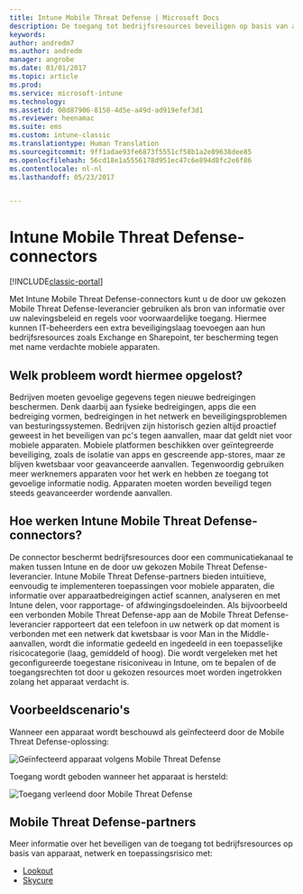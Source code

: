 ```yaml
---
title: Intune Mobile Threat Defense | Microsoft Docs
description: De toegang tot bedrijfsresources beveiligen op basis van apparaat, netwerk en toepassingsrisico.
keywords: 
author: andredm7
ms.author: andredm
manager: angrobe
ms.date: 03/01/2017
ms.topic: article
ms.prod: 
ms.service: microsoft-intune
ms.technology: 
ms.assetid: 08d87906-8158-4d5e-a49d-ad919efef3d1
ms.reviewer: heenamac
ms.suite: ems
ms.custom: intune-classic
ms.translationtype: Human Translation
ms.sourcegitcommit: 9ff1adae93fe6873f5551cf58b1a2e89638dee85
ms.openlocfilehash: 56cd18e1a5556178d951ec47c6e894d8fc2e6f86
ms.contentlocale: nl-nl
ms.lasthandoff: 05/23/2017


---
```


# <a name="intune-mobile-threat-defense-connectors"></a>Intune Mobile Threat Defense-connectors

[!INCLUDE[classic-portal](../includes/classic-portal.md)]

Met Intune Mobile Threat Defense-connectors kunt u de door uw gekozen Mobile Threat Defense-leverancier gebruiken als bron van informatie over uw nalevingsbeleid en regels voor voorwaardelijke toegang. Hiermee kunnen IT-beheerders een extra beveiligingslaag toevoegen aan hun bedrijfsresources zoals Exchange en Sharepoint, ter bescherming tegen met name verdachte mobiele apparaten.

## <a name="what-problem-does-this-solve"></a>Welk probleem wordt hiermee opgelost?

Bedrijven moeten gevoelige gegevens tegen nieuwe bedreigingen beschermen. Denk daarbij aan fysieke bedreigingen, apps die een bedreiging vormen, bedreigingen in het netwerk en beveiligingsproblemen van besturingssystemen.
Bedrijven zijn historisch gezien altijd proactief geweest in het beveiligen van pc's tegen aanvallen, maar dat geldt niet voor mobiele apparaten. Mobiele platformen beschikken over geïntegreerde beveiliging, zoals de isolatie van apps en gescreende app-stores, maar ze blijven kwetsbaar voor geavanceerde aanvallen. Tegenwoordig gebruiken meer werknemers apparaten voor het werk en hebben ze toegang tot gevoelige informatie nodig. Apparaten moeten worden beveiligd tegen steeds geavanceerder wordende aanvallen.

## <a name="how-the-intune-mobile-threat-defense-connectors-work"></a>Hoe werken Intune Mobile Threat Defense-connectors?

De connector beschermt bedrijfsresources door een communicatiekanaal te maken tussen Intune en de door uw gekozen Mobile Threat Defense-leverancier. Intune Mobile Threat Defense-partners bieden intuïtieve, eenvoudig te implementeren toepassingen voor mobiele apparaten, die informatie over apparaatbedreigingen actief scannen, analyseren en met Intune delen, voor rapportage- of afdwingingsdoeleinden. Als bijvoorbeeld een verbonden Mobile Threat Defense-app aan de Mobile Threat Defense-leverancier rapporteert dat een telefoon in uw netwerk op dat moment is verbonden met een netwerk dat kwetsbaar is voor Man in the Middle-aanvallen, wordt die informatie gedeeld en ingedeeld in een toepasselijke risicocategorie (laag, gemiddeld of hoog). Die wordt vergeleken met het geconfigureerde toegestane risiconiveau in Intune, om te bepalen of de toegangsrechten tot door u gekozen resources moet worden ingetrokken zolang het apparaat verdacht is.

## <a name="sample-scenarios"></a>Voorbeeldscenario's

Wanneer een apparaat wordt beschouwd als geïnfecteerd door de Mobile Threat Defense-oplossing:

![Geïnfecteerd apparaat volgens Mobile Threat Defense](../media/mtp/MTD-image-1.png)

Toegang wordt geboden wanneer het apparaat is hersteld:

![Toegang verleend door Mobile Threat Defense](../media/mtp/MTD-image-2.png)

## <a name="mobile-threat-defense-partners"></a>Mobile Threat Defense-partners

Meer informatie over het beveiligen van de toegang tot bedrijfsresources op basis van apparaat, netwerk en toepassingsrisico met:

- [Lookout](/intune-classic/deploy-use/lookout-mobile-threat-defense-connector)
- [Skycure](/intune-classic/deploy-use/skycure-mobile-threat-defense-connector)

